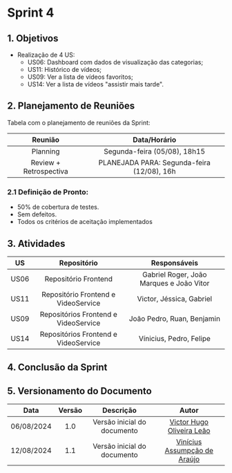 # Sprint 4

## 1. Objetivos

- Realização de 4 US:
    - US06: Dashboard com dados de visualização das categorias;
    - US11: Histórico de vídeos;
    - US09: Ver a lista de vídeos favoritos;
    - US14: Ver a lista de vídeos "assistir mais tarde".
 
## 2. Planejamento de Reuniões

Tabela com o planejamento de reuniões da Sprint:

| Reunião | Data/Horário |
| :-----: | :----------: |
| Planning | Segunda-feira (05/08), 18h15 |
| Review + Retrospectiva | PLANEJADA PARA: Segunda-feira (12/08), 16h |

### 2.1 Definição de Pronto:
   - 50% de cobertura de testes.
   - Sem defeitos.
   - Todos os critérios de aceitação implementados 

## 3. Atividades
| US | Repositório | Responsáveis |
| :---: | :---------: | :----------: |
| US06 | Repositório Frontend | Gabriel Roger, João Marques e João Vitor |
| US11 | Repositório Frontend e VideoService | Victor, Jéssica, Gabriel |
| US09 | Repositórios Frontend e VideoService | João Pedro, Ruan, Benjamin |
| US14 | Repositórios Frontend e VideoService | Vínicius, Pedro, Felipe |

## 4. Conclusão da Sprint

## 5. Versionamento do Documento

| Data | Versão | Descrição | Autor |
| :-----: | :-------------: | :---------------: | :-: |
| 06/08/2024 | 1.0 | Versão inicial do documento | [Victor Hugo Oliveira Leão](https://github.com/victorleaoo) |
| 12/08/2024 | 1.1 | Versão inicial do documento | [Vinícius Assumpção de Araújo](https://github.com/viniman27) |
